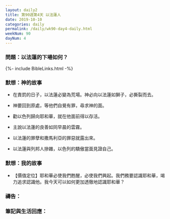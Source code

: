 ```yaml
---
layout: daily2
title: 第90週第4天 以法蓮人
date: 2019-10-10
categories: daily
permalink: /daily/wk90-day4-daily.html
weekNum: 90
dayNum: 4
---
```


### 問題：以法蓮的下場如何？

{%- include BibleLinks.html -%}

### 默想：神的故事
+ 在責罰的日子，以法蓮必變為荒場。神必向以法蓮如獅子，必撕裂而去。

+ 神要回到原處，等他們自覺有罪，尋求神的面。

+ 勸以色列歸向耶和華，就在他面前得以存活。

+ 主說以法蓮的良善如同早晨的雲霧。

+ 以法蓮的罪孽和撒馬利亞的罪惡就露出來。

+ 以法蓮與列邦人摻雜，以色列的驕傲當面見證自己。


### 默想：我的故事
+ 【價值定位】耶和華必使我們甦醒，必使我們興起。我們務要認識耶和華，竭力追求認識他。我今天可以如何更加透徹地認識耶和華？


### 禱告：

### 筆記與生活回應：

